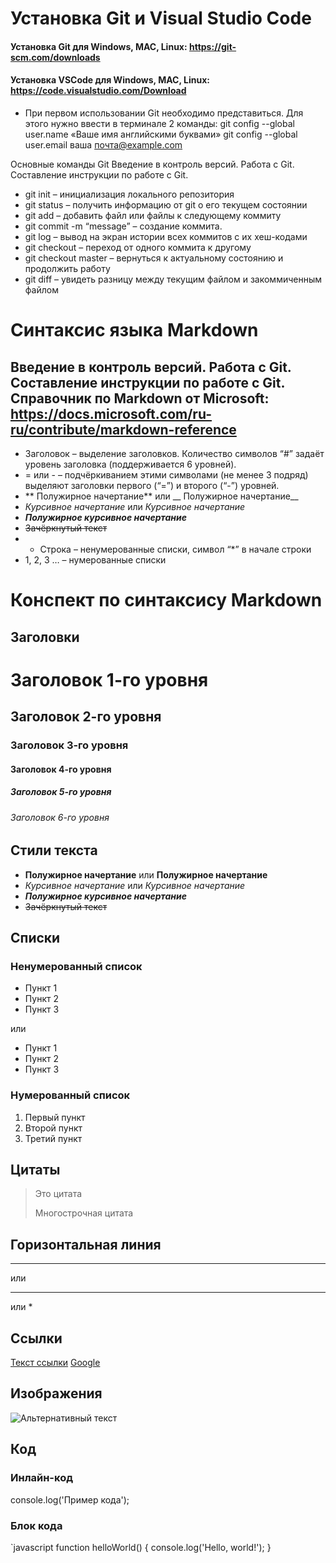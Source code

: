 # Установка Git и Visual Studio Code
#### Установка Git для Windows, MAC, Linux: https://git-scm.com/downloads
#### Установка VSCode для Windows, MAC, Linux: https://code.visualstudio.com/Download
* При первом использовании Git необходимо представиться. Для 
этого нужно ввести в терминале 2 команды:
git config --global user.name «Ваше имя английскими буквами» git 
config --global user.email ваша почта@example.com 

Основные команды Git
Введение в контроль версий. Работа с Git. Составление инструкции по работе с Git.
*  git init – инициализация локального репозитория
* git status – получить информацию от git о его текущем состоянии
* git add – добавить файл или файлы к следующему коммиту
*  git commit -m “message” – создание коммита.
*  git log – вывод на экран истории всех коммитов с их хеш-кодами
*  git checkout – переход от одного коммита к другому
*  git checkout master – вернуться к актуальному состоянию и продолжить работу
*  git diff – увидеть разницу между текущим файлом и закоммиченным файлом

# Синтаксис языка Markdown
## Введение в контроль версий. Работа с Git. Составление инструкции по работе с Git. Справочник по Markdown от Microsoft: https://docs.microsoft.com/ru-ru/contribute/markdown-reference
*  Заголовок – выделение заголовков. Количество символов “#” задаёт уровень заголовка 
(поддерживается 6 уровней).
*  = или - – подчёркиванием этими символами (не менее 3 подряд) выделяют заголовки первого 
(“=”) и второго (“-”) уровней.
*  ** Полужирное начертание** или __ Полужирное начертание__
*  *Курсивное начертание* или _Курсивное начертание_
*  ***Полужирное курсивное начертание***
*  ~~Зачёркнутый текст~~
*  * Строка – ненумерованные списки, символ “*” в начале строки
*  1, 2, 3 … – нумерованные списки



# Конспект по синтаксису Markdown

## Заголовки
# Заголовок 1-го уровня
## Заголовок 2-го уровня
### Заголовок 3-го уровня
#### Заголовок 4-го уровня
##### Заголовок 5-го уровня
###### Заголовок 6-го уровня

## Стили текста
*  **Полужирное начертание** или __Полужирное начертание__
*  *Курсивное начертание* или _Курсивное начертание_
*  ***Полужирное курсивное начертание***
*  ~~Зачёркнутый текст~~

## Списки
### Ненумерованный список
- Пункт 1
- Пункт 2
- Пункт 3

или

* Пункт 1
* Пункт 2
* Пункт 3

### Нумерованный список
1. Первый пункт
2. Второй пункт
3. Третий пункт

## Цитаты
> Это цитата
>
> Многострочная цитата

## Горизонтальная линия
---
или
***
или
*

## Ссылки
[Текст ссылки](URL "Необязательное подсказка")
[Google](https://www.google.com "Поиск в Google")

## Изображения
![Альтернативный текст](URL_изображения "Необязательная подсказка")

## Код
### Инлайн-код
console.log('Пример кода');

### Блок кода
`javascript
function helloWorld() {
    console.log('Hello, world!');
}
